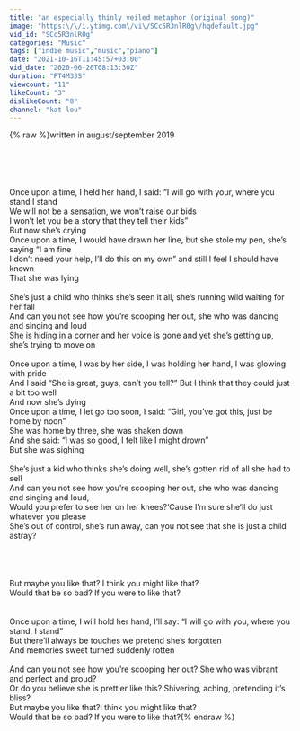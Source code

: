 ```yaml
---
title: "an especially thinly veiled metaphor (original song)"
image: "https:\/\/i.ytimg.com\/vi\/SCc5R3nlR0g\/hqdefault.jpg"
vid_id: "SCc5R3nlR0g"
categories: "Music"
tags: ["indie music","music","piano"]
date: "2021-10-16T11:45:57+03:00"
vid_date: "2020-06-20T08:13:30Z"
duration: "PT4M33S"
viewcount: "11"
likeCount: "3"
dislikeCount: "0"
channel: "kat lou"
---
```

{% raw %}written in august/september 2019<br /><br /><br /><br /><br /><br />Once upon a time, I held her hand, I said: “I will go with your, where you stand I stand<br />We will not be a sensation, we won’t raise our bids<br />I won’t let you be a story that they tell their kids”<br />But now she’s crying<br />Once upon a time, I would have drawn her line, but she stole my pen, she’s saying “I am fine<br />I don’t need your help, I’ll do this on my own” and still I feel I should have known<br />That she was lying<br /><br />She’s just a child who thinks she’s seen it all, she’s running wild waiting for her fall<br />And can you not see how you’re scooping her out, she who was dancing and singing and loud<br />She is hiding in a corner and her voice is gone and yet she’s getting up, she’s trying to move on<br /><br />Once upon a time, I was by her side, I was holding her hand, I was glowing with pride<br />And I said “She is great, guys, can’t you tell?” But I think that they could just a bit too well<br />And now she’s dying<br />Once upon a time, I let go too soon, I said: “Girl, you’ve got this, just be home by noon”<br />She was home by three, she was shaken down<br />And she said: “I was so good, I felt like I might drown”<br />But she was sighing<br /><br />She’s just a kid who thinks she’s doing well, she’s gotten rid of all she had to sell<br />And can you not see how you’re scooping her out, she who was dancing and singing and loud, <br />Would you prefer to see her on her knees?‘Cause I’m sure she’ll do just whatever you please<br />She’s out of control, she’s run away, can you not see that she is just a child astray?<br /><br /><br /><br /><br />But maybe you like that? I think you might like that?<br />Would that be so bad? If you were to like that?<br /><br /><br />Once upon a time, I will hold her hand, I’ll say: “I will go with you, where you stand, I stand”<br />But there’ll always be touches we pretend she’s forgotten<br />And memories sweet turned suddenly rotten<br /><br />And can you not see how you’re scooping her out? She who was vibrant and perfect and proud?<br />Or do you believe she is prettier like this? Shivering, aching, pretending it’s bliss?<br />But maybe you like that?I think you might like that?<br />Would that be so bad? If you were to like that?{% endraw %}
